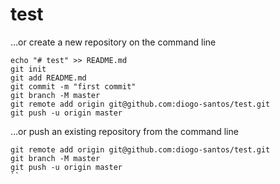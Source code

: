 # test

…or create a new repository on the command line

```
echo "# test" >> README.md
git init
git add README.md
git commit -m "first commit"
git branch -M master
git remote add origin git@github.com:diogo-santos/test.git
git push -u origin master
```             

…or push an existing repository from the command line
```
git remote add origin git@github.com:diogo-santos/test.git
git branch -M master
git push -u origin master
``
